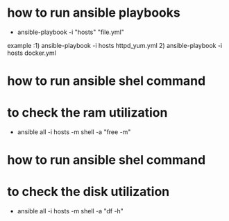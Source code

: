 # how to run ansible playbooks
- ansible-playbook -i "hosts" "file.yml"

example :1)  ansible-playbook -i hosts httpd_yum.yml
         2)  ansible-playbook -i hosts docker.yml


# how to run ansible shel command 
#  to check the ram utilization 
- ansible all -i hosts -m shell -a "free -m"


# how to run ansible shel command 
#  to check the disk  utilization 
- ansible all -i hosts -m shell -a "df -h"

